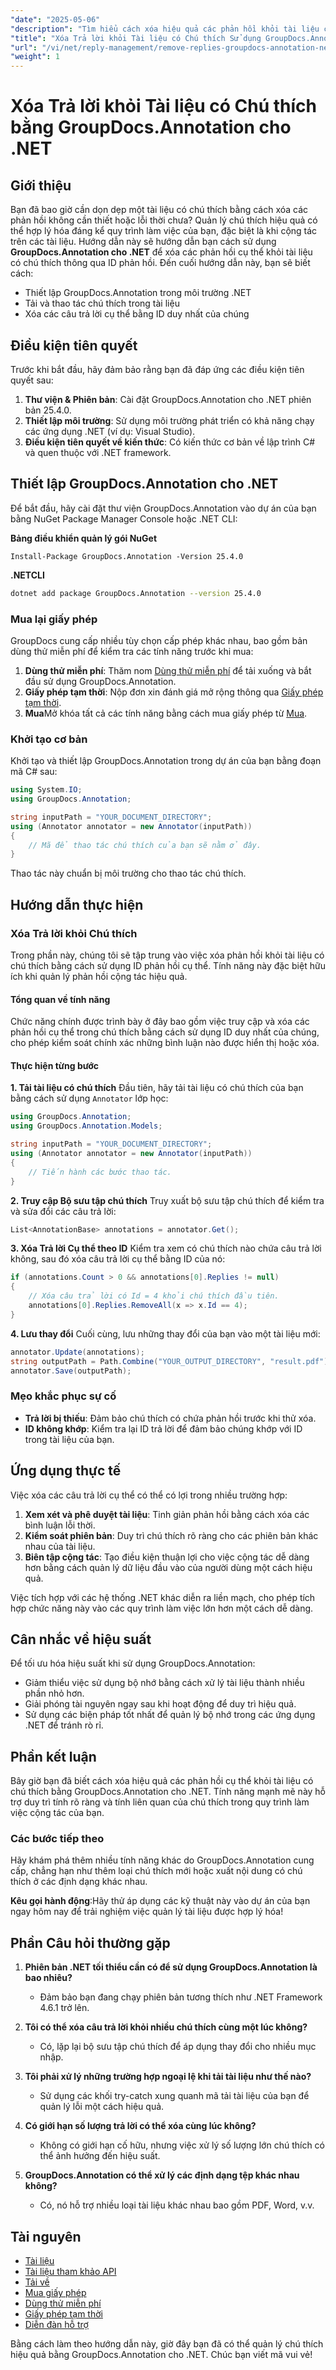 ```yaml
---
"date": "2025-05-06"
"description": "Tìm hiểu cách xóa hiệu quả các phản hồi khỏi tài liệu có chú thích bằng GroupDocs.Annotation cho .NET. Hướng dẫn này bao gồm thiết lập, thao tác và ứng dụng thực tế."
"title": "Xóa Trả lời khỏi Tài liệu có Chú thích Sử dụng GroupDocs.Annotation cho .NET&#58; Hướng dẫn từng bước"
"url": "/vi/net/reply-management/remove-replies-groupdocs-annotation-net/"
"weight": 1
---
```


# Xóa Trả lời khỏi Tài liệu có Chú thích bằng GroupDocs.Annotation cho .NET
## Giới thiệu
Bạn đã bao giờ cần dọn dẹp một tài liệu có chú thích bằng cách xóa các phản hồi không cần thiết hoặc lỗi thời chưa? Quản lý chú thích hiệu quả có thể hợp lý hóa đáng kể quy trình làm việc của bạn, đặc biệt là khi cộng tác trên các tài liệu. Hướng dẫn này sẽ hướng dẫn bạn cách sử dụng **GroupDocs.Annotation cho .NET** để xóa các phản hồi cụ thể khỏi tài liệu có chú thích thông qua ID phản hồi. Đến cuối hướng dẫn này, bạn sẽ biết cách:
- Thiết lập GroupDocs.Annotation trong môi trường .NET
- Tải và thao tác chú thích trong tài liệu
- Xóa các câu trả lời cụ thể bằng ID duy nhất của chúng

## Điều kiện tiên quyết
Trước khi bắt đầu, hãy đảm bảo rằng bạn đã đáp ứng các điều kiện tiên quyết sau:
1. **Thư viện & Phiên bản**: Cài đặt GroupDocs.Annotation cho .NET phiên bản 25.4.0.
2. **Thiết lập môi trường**: Sử dụng môi trường phát triển có khả năng chạy các ứng dụng .NET (ví dụ: Visual Studio).
3. **Điều kiện tiên quyết về kiến thức**: Có kiến thức cơ bản về lập trình C# và quen thuộc với .NET framework.

## Thiết lập GroupDocs.Annotation cho .NET
Để bắt đầu, hãy cài đặt thư viện GroupDocs.Annotation vào dự án của bạn bằng NuGet Package Manager Console hoặc .NET CLI:

**Bảng điều khiển quản lý gói NuGet**
```shell
Install-Package GroupDocs.Annotation -Version 25.4.0
```

**.NETCLI**
```bash
dotnet add package GroupDocs.Annotation --version 25.4.0
```

### Mua lại giấy phép
GroupDocs cung cấp nhiều tùy chọn cấp phép khác nhau, bao gồm bản dùng thử miễn phí để kiểm tra các tính năng trước khi mua:
1. **Dùng thử miễn phí**: Thăm nom [Dùng thử miễn phí](https://releases.groupdocs.com/annotation/net/) để tải xuống và bắt đầu sử dụng GroupDocs.Annotation.
2. **Giấy phép tạm thời**: Nộp đơn xin đánh giá mở rộng thông qua [Giấy phép tạm thời](https://purchase.groupdocs.com/temporary-license/).
3. **Mua**Mở khóa tất cả các tính năng bằng cách mua giấy phép từ [Mua](https://purchase.groupdocs.com/buy).

### Khởi tạo cơ bản
Khởi tạo và thiết lập GroupDocs.Annotation trong dự án của bạn bằng đoạn mã C# sau:

```csharp
using System.IO;
using GroupDocs.Annotation;

string inputPath = "YOUR_DOCUMENT_DIRECTORY";
using (Annotator annotator = new Annotator(inputPath))
{
    // Mã để thao tác chú thích của bạn sẽ nằm ở đây.
}
```
Thao tác này chuẩn bị môi trường cho thao tác chú thích.

## Hướng dẫn thực hiện
### Xóa Trả lời khỏi Chú thích
Trong phần này, chúng tôi sẽ tập trung vào việc xóa phản hồi khỏi tài liệu có chú thích bằng cách sử dụng ID phản hồi cụ thể. Tính năng này đặc biệt hữu ích khi quản lý phản hồi cộng tác hiệu quả.

#### Tổng quan về tính năng
Chức năng chính được trình bày ở đây bao gồm việc truy cập và xóa các phản hồi cụ thể trong chú thích bằng cách sử dụng ID duy nhất của chúng, cho phép kiểm soát chính xác những bình luận nào được hiển thị hoặc xóa.

#### Thực hiện từng bước
**1. Tải tài liệu có chú thích**
Đầu tiên, hãy tải tài liệu có chú thích của bạn bằng cách sử dụng `Annotator` lớp học:

```csharp
using GroupDocs.Annotation;
using GroupDocs.Annotation.Models;

string inputPath = "YOUR_DOCUMENT_DIRECTORY";
using (Annotator annotator = new Annotator(inputPath))
{
    // Tiến hành các bước thao tác.
}
```

**2. Truy cập Bộ sưu tập chú thích**
Truy xuất bộ sưu tập chú thích để kiểm tra và sửa đổi các câu trả lời:

```csharp
List<AnnotationBase> annotations = annotator.Get();
```

**3. Xóa Trả lời Cụ thể theo ID**
Kiểm tra xem có chú thích nào chứa câu trả lời không, sau đó xóa câu trả lời cụ thể bằng ID của nó:

```csharp
if (annotations.Count > 0 && annotations[0].Replies != null)
{
    // Xóa câu trả lời có Id = 4 khỏi chú thích đầu tiên.
    annotations[0].Replies.RemoveAll(x => x.Id == 4);
}
```

**4. Lưu thay đổi**
Cuối cùng, lưu những thay đổi của bạn vào một tài liệu mới:

```csharp
annotator.Update(annotations);
string outputPath = Path.Combine("YOUR_OUTPUT_DIRECTORY", "result.pdf");
annotator.Save(outputPath);
```

### Mẹo khắc phục sự cố
- **Trả lời bị thiếu**: Đảm bảo chú thích có chứa phản hồi trước khi thử xóa.
- **ID không khớp**: Kiểm tra lại ID trả lời để đảm bảo chúng khớp với ID trong tài liệu của bạn.

## Ứng dụng thực tế
Việc xóa các câu trả lời cụ thể có thể có lợi trong nhiều trường hợp:
1. **Xem xét và phê duyệt tài liệu**: Tinh giản phản hồi bằng cách xóa các bình luận lỗi thời.
2. **Kiểm soát phiên bản**: Duy trì chú thích rõ ràng cho các phiên bản khác nhau của tài liệu.
3. **Biên tập cộng tác**: Tạo điều kiện thuận lợi cho việc cộng tác dễ dàng hơn bằng cách quản lý dữ liệu đầu vào của người dùng một cách hiệu quả.

Việc tích hợp với các hệ thống .NET khác diễn ra liền mạch, cho phép tích hợp chức năng này vào các quy trình làm việc lớn hơn một cách dễ dàng.

## Cân nhắc về hiệu suất
Để tối ưu hóa hiệu suất khi sử dụng GroupDocs.Annotation:
- Giảm thiểu việc sử dụng bộ nhớ bằng cách xử lý tài liệu thành nhiều phần nhỏ hơn.
- Giải phóng tài nguyên ngay sau khi hoạt động để duy trì hiệu quả.
- Sử dụng các biện pháp tốt nhất để quản lý bộ nhớ trong các ứng dụng .NET để tránh rò rỉ.

## Phần kết luận
Bây giờ bạn đã biết cách xóa hiệu quả các phản hồi cụ thể khỏi tài liệu có chú thích bằng GroupDocs.Annotation cho .NET. Tính năng mạnh mẽ này hỗ trợ duy trì tính rõ ràng và tính liên quan của chú thích trong quy trình làm việc cộng tác của bạn.

### Các bước tiếp theo
Hãy khám phá thêm nhiều tính năng khác do GroupDocs.Annotation cung cấp, chẳng hạn như thêm loại chú thích mới hoặc xuất nội dung có chú thích ở các định dạng khác nhau.

**Kêu gọi hành động**:Hãy thử áp dụng các kỹ thuật này vào dự án của bạn ngay hôm nay để trải nghiệm việc quản lý tài liệu được hợp lý hóa!

## Phần Câu hỏi thường gặp
1. **Phiên bản .NET tối thiểu cần có để sử dụng GroupDocs.Annotation là bao nhiêu?**
   - Đảm bảo bạn đang chạy phiên bản tương thích như .NET Framework 4.6.1 trở lên.

2. **Tôi có thể xóa câu trả lời khỏi nhiều chú thích cùng một lúc không?**
   - Có, lặp lại bộ sưu tập chú thích để áp dụng thay đổi cho nhiều mục nhập.

3. **Tôi phải xử lý những trường hợp ngoại lệ khi tải tài liệu như thế nào?**
   - Sử dụng các khối try-catch xung quanh mã tải tài liệu của bạn để quản lý lỗi một cách hiệu quả.

4. **Có giới hạn số lượng trả lời có thể xóa cùng lúc không?**
   - Không có giới hạn cố hữu, nhưng việc xử lý số lượng lớn chú thích có thể ảnh hưởng đến hiệu suất.

5. **GroupDocs.Annotation có thể xử lý các định dạng tệp khác nhau không?**
   - Có, nó hỗ trợ nhiều loại tài liệu khác nhau bao gồm PDF, Word, v.v.

## Tài nguyên
- [Tài liệu](https://docs.groupdocs.com/annotation/net/)
- [Tài liệu tham khảo API](https://reference.groupdocs.com/annotation/net/)
- [Tải về](https://releases.groupdocs.com/annotation/net/)
- [Mua giấy phép](https://purchase.groupdocs.com/buy)
- [Dùng thử miễn phí](https://releases.groupdocs.com/annotation/net/)
- [Giấy phép tạm thời](https://purchase.groupdocs.com/temporary-license/)
- [Diễn đàn hỗ trợ](https://forum.groupdocs.com/c/annotation/) 

Bằng cách làm theo hướng dẫn này, giờ đây bạn đã có thể quản lý chú thích hiệu quả bằng GroupDocs.Annotation cho .NET. Chúc bạn viết mã vui vẻ!
